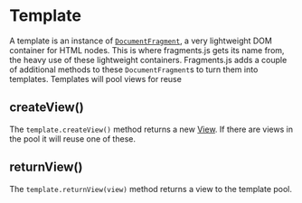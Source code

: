 # Template

A template is an instance of [`DocumentFragment`](https://developer.mozilla.org/en-US/docs/Web/API/DocumentFragment), a
very lightweight DOM container for HTML nodes. This is where fragments.js gets its name from, the heavy use of these
lightweight containers. Fragments.js adds a couple of additional methods to these `DocumentFragment`s to turn them into
templates. Templates will pool views for reuse

## createView()

The `template.createView()` method returns a new [View](view.md). If there are views in the pool it will reuse one of
these.

## returnView()

The `template.returnView(view)` method returns a view to the template pool.

